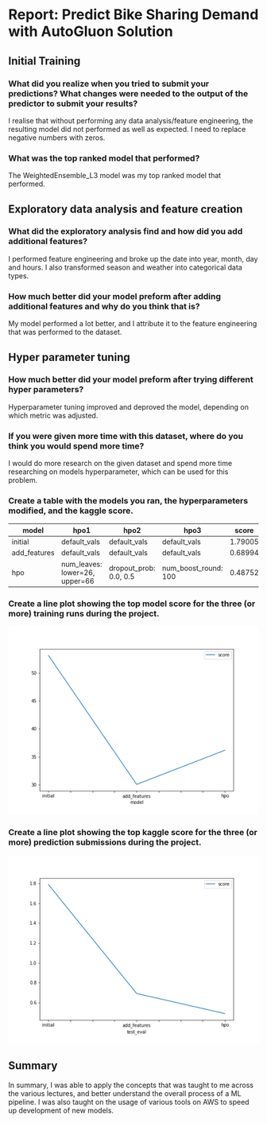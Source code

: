 # Report: Predict Bike Sharing Demand with AutoGluon Solution

## Initial Training
### What did you realize when you tried to submit your predictions? What changes were needed to the output of the predictor to submit your results?
I realise that without performing any data analysis/feature engineering, the resulting model did not performed as well as expected. I need to replace negative numbers with zeros.

### What was the top ranked model that performed?
The WeightedEnsemble_L3 model was my top ranked model that performed.

## Exploratory data analysis and feature creation
### What did the exploratory analysis find and how did you add additional features?
I performed feature engineering and broke up the date into year, month, day and hours. I also transformed season and weather into categorical data types.

### How much better did your model preform after adding additional features and why do you think that is?
My model performed a lot better, and I attribute it to the feature engineering that was performed to the dataset.

## Hyper parameter tuning
### How much better did your model preform after trying different hyper parameters?
Hyperparameter tuning improved and deproved the model, depending on which metric was adjusted.

### If you were given more time with this dataset, where do you think you would spend more time?
I would do more research on the given dataset and spend more time researching on models hyperparameter, which can be used for this problem.

### Create a table with the models you ran, the hyperparameters modified, and the kaggle score.
|model|hpo1|hpo2|hpo3|score|
|--|--|--|--|--|
|initial|default_vals|default_vals|default_vals|1.79005|
|add_features|default_vals|default_vals|default_vals|0.68994|
|hpo|num_leaves: lower=26, upper=66|dropout_prob: 0.0, 0.5|num_boost_round: 100|0.48752|

### Create a line plot showing the top model score for the three (or more) training runs during the project.

![model_train_score.png](img/model_train_score.png)

### Create a line plot showing the top kaggle score for the three (or more) prediction submissions during the project.

![model_test_score.png](img/model_test_score.png)

## Summary
In summary, I was able to apply the concepts that was taught to me across the various lectures, and better understand the overall process of a ML pipeline. I was also taught on the usage of various tools on AWS to speed up development of new models.
